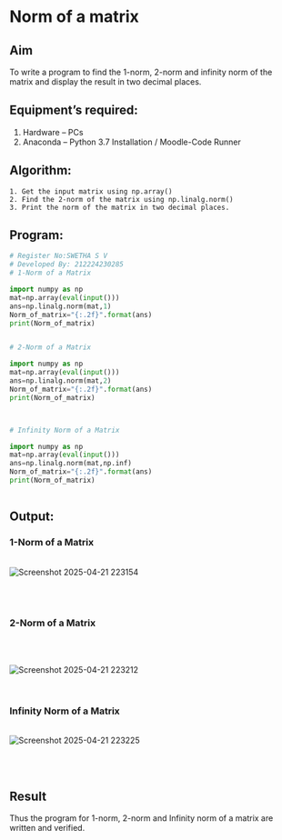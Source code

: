 # Norm of a matrix
## Aim
To write a program to find the 1-norm, 2-norm and infinity norm of the matrix and display the result in two decimal places.
## Equipment’s required:
1.	Hardware – PCs
2.	Anaconda – Python 3.7 Installation / Moodle-Code Runner
## Algorithm:
	1. Get the input matrix using np.array()   
    2. Find the 2-norm of the matrix using np.linalg.norm()
	3. Print the norm of the matrix in two decimal places.
## Program:
```Python
# Register No:SWETHA S V
# Developed By: 212224230285
# 1-Norm of a Matrix

import numpy as np
mat=np.array(eval(input()))
ans=np.linalg.norm(mat,1)
Norm_of_matrix="{:.2f}".format(ans)
print(Norm_of_matrix)


# 2-Norm of a Matrix

import numpy as np
mat=np.array(eval(input()))
ans=np.linalg.norm(mat,2)
Norm_of_matrix="{:.2f}".format(ans)
print(Norm_of_matrix)



# Infinity Norm of a Matrix

import numpy as np
mat=np.array(eval(input()))
ans=np.linalg.norm(mat,np.inf)
Norm_of_matrix="{:.2f}".format(ans)
print(Norm_of_matrix)



```
## Output:
### 1-Norm of a Matrix
<br>![Screenshot 2025-04-21 223154](https://github.com/user-attachments/assets/4e603058-235f-4bb3-8a7e-4e802a9e0933)

<br>
<br>

### 2-Norm of a Matrix
<br>

<br>![Screenshot 2025-04-21 223212](https://github.com/user-attachments/assets/91898503-48ce-4cb7-ad44-cb2ac1a329ae)

<br>

### Infinity Norm of a Matrix
<br>![Screenshot 2025-04-21 223225](https://github.com/user-attachments/assets/ac6298dc-6dae-41ef-8590-33ffb661bba1)

<br>
<br>

## Result
Thus the program for 1-norm, 2-norm and Infinity norm of a matrix are written and verified.
